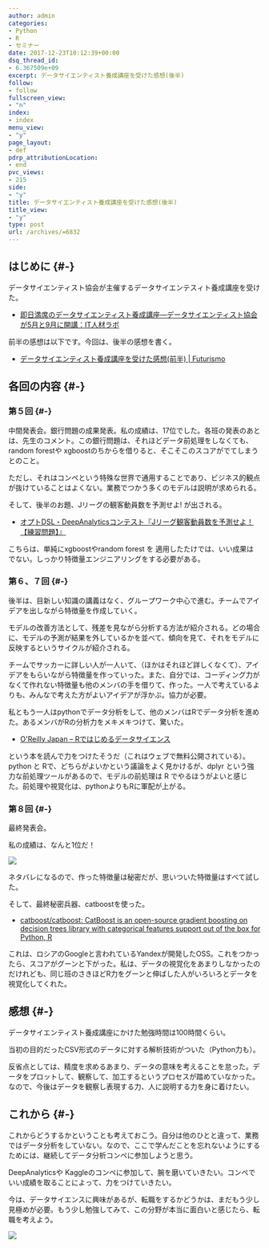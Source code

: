 ```yaml
---
author: admin
categories:
- Python
- R
- セミナー
date: 2017-12-23T10:12:39+00:00
dsq_thread_id:
- 6.367509e+09
excerpt: データサイエンティスト養成講座を受けた感想(後半)
follow:
- follow
fullscreen_view:
- "n"
index:
- index
menu_view:
- "y"
page_layout:
- def
pdrp_attributionLocation:
- end
pvc_views:
- 215
side:
- "y"
title: データサイエンティスト養成講座を受けた感想(後半)
title_view:
- "y"
type: post
url: /archives/=6832
---
```


## はじめに {#-}

データサイエンティスト協会が主催するデータサイエンテスィト養成講座を受けた。

  * [即日満席のデータサイエンティスト養成講座―データサイエンティスト協会が5月と9月に開講：IT人材ラボ][1]

前半の感想は以下です。今回は、後半の感想を書く。

  * [データサイエンティスト養成講座を受けた感想(前半) | Futurismo][2]

## 各回の内容 {#-}

### 第５回 {#-}

中間発表会。銀行問題の成果発表。私の成績は、17位でした。各班の発表のあとは、先生のコメント。この銀行問題は、それほどデータ前処理をしなくても、random forestや xgboostのちからを借りると、そこそこのスコアがでてしまうとのこと。

ただし、それはコンペという特殊な世界で通用することであり、ビジネス的観点が抜けていることはよくない。業務でつかう多くのモデルは説明が求められる。

そして、後半のお題、Jリーグの観客動員数を予測せよ! が出される。

  * [オプトDSL・DeepAnalyticsコンテスト『Jリーグ観客動員数を予測せよ！【練習問題】』][3]

こちらは、単純にxgboostやrandom forest を 適用したたけでは、いい成果はでない。しっかり特徴量エンジニアリングをする必要がある。

### 第６、７回 {#-}

後半は、目新しい知識の講義はなく、グループワーク中心で進む。チームでアイデアを出しながら特徴量を作成していく。

モデルの改善方法として、残差を見ながら分析する方法が紹介される。どの場合に、モデルの予測が結果を外しているかを並べて、傾向を見て、それをモデルに反映するというサイクルが紹介される。

チームでサッカーに詳しい人が一人いて、（ほかはそれほど詳しくなくて）、アイデアをもらいながら特徴量を作っていった。また、自分では、コーディング力がなくて作れない特徴量も他のメンバの手を借りて、作った。一人で考えているよりも、みんなで考えた方がよいアイデアが浮かぶ。協力が必要。

私ともう一人はpythonでデータ分析をして、他のメンバはRでデータ分析を進めた。あるメンバがRの分析力をメキメキつけて、驚いた。

  * [O'Reilly Japan &#8211; Rではじめるデータサイエンス][4]

という本を読んで力をつけたそうだ（これはウェブで無料公開されている）。python と Rで、どちらがよいかという議論をよく見かけるが、dplyr という強力な前処理ツールがあるので、モデルの前処理は R でやるほうがよいと感じた。前処理や視覚化は、pythonよりもRに軍配が上がる。

### 第８回 {#-}

最終発表会。

私の成績は、なんと1位だ！

![][5]

ネタバレになるので、作った特徴量は秘密だが、思いついた特徴量はすべて試した。

そして、最終秘密兵器、catboostを使った。

  * [catboost/catboost: CatBoost is an open-source gradient boosting on decision trees library with categorical features support out of the box for Python, R][6]

これは、ロシアのGoogleと言われているYandexが開発したOSS。これをつかったら、スコアがグーンと下がった。私は、データの視覚化をあまりしなかったのだけれども、同じ班のさきほどR力をグーンと伸ばした人がいろいろとデータを視覚化してくれた。

## 感想 {#-}

データサイエンティスト養成講座にかけた勉強時間は100時間くらい。

当初の目的だったCSV形式のデータに対する解析技術がついた（Python力も）。

反省点としては、精度を求めるあまり、データの意味を考えることを怠った。データをプロットして、観察して、加工するというプロセスが踏めていなかった。なので、今後はデータを観察し表現する力、人に説明する力を身に着けたい。

## これから {#-}

これからどうするかということも考えておこう。自分は他のひとと違って、業務ではデータ分析をしていない。なので、ここで学んだことを忘れないようにするためには、継続してデータ分析コンペに参加しようと思う。

DeepAnalyticsや Kaggleのコンペに参加して、腕を磨いていきたい。コンペでいい成績を取ることによって、力をつけていきたい。

今は、データサイエンスに興味があるが、転職をするかどうかは、まだもう少し見極めが必要。もう少し勉強してみて、この分野が本当に面白いと感じたら、転職を考えよう。

![][7]

 [1]: https://itjinzai-lab.jp/article/detail/493
 [2]: https://futurismo.biz/archives/6820
 [3]: https://deepanalytics.jp/compe/27
 [4]: https://www.oreilly.co.jp/books/9784873118147/
 [5]: https://lh3.googleusercontent.com/089Sip9JIT22SpAH65t49QLWvksWeXYwTpQkYeTF5UgmsYZQZeUCJz46nUzPEDkvsCkmWPjALzerCNzBcu-8slkx__Ry03ePQduX3S483zOvnabhfWs6je6W6y4qTkFnWx78AR-7syWTZEekXkSe75z1N_0305BSd_SkZiFuTxoJRRjTYLkYLQ81gb1BFYYkpBo_-y0FXrf32_Jp5jHw84MNB9GaDkLTH09WqbZziK64jGu0uGPqJbgH1L3yVWcLPStpvZmN436gyu-DU4NgzMJ9zUjzSeZB14rNQ-IZjOyvhnZ0KgZb-LH4nKy9QlmQ9p5eHrjDuKfNZj4A9MmCYw8-OY8GfMDP2ehxPE8udBRzjTP4RyhtbhOTdzXgOSQFe7efuU22SXGtkuY2DTtR42jTlT3_y2gp9ujTS_wA2qVcDM0__oYGtvi-6_qrzimU4sEtDKjfOmq0dSGo3Qm3WIrZajHW3b7gyQvFJ_5c4qFqQ4hxY8byFPF1RV7KYQYCgBVwxyvm-T1Q7yb9rmYENQGIbT-BlB7XthI7mXgFhQF42_uCGaiehX4bDZ5xUko1u8aaiwmBiiJQim8r3NVWQFgQfkZ90EqAy8IxiF8=w696-h223-no
 [6]: https://github.com/catboost/catboost
 [7]: https://lh3.googleusercontent.com/IZfBK4X2vKwClOuqoXhLu3_L26E75zRh3z89zNi98u4zrLoygo8msnbBbo8l8bMM8luabuZ1JyZhuIWiI6XpKrA2UdxrTDF6ED87d_AQ7CDONMHdTOOxD3LIHDddnPTFzM9Mkh3fOUMNu8Uhd46ycB2xibeBnWfbvqwo5bGPhTUZuijaHHNQXDOsCrsvUbB4f0MRWOCXhWogQGgcA01mb_Kg6h8Opbq1IY6uJPbi17iy4-tU2qolStfi6ktQ2Y58IWse4r5wUWQ13XjqbM8oZbBCxouG0CPZ9tO2WfnQJCc5x1DBMPEEgqxsbpADy9ezF4TS8T-rafaAZL9lLXB0PUQp1nUrBFMOGb39qggJLUGfxKT4VcYeLfPtsS2FK89IYWv1qJPfgXiwI6uyACBDLjOru9i1O3uPIy5Mo_-xnbWJYc7c-tNaDtPm2jpBCUeJNK76LX3tpUh3SUnR6PZ-Qa0YGQutYhbbVValtb-08YZDQIt-FYyWdFABLt5ijEBgak8zt5baTWlS1qKmwd9aH7gKZpNXbLkFzFOq0eGD0y5GINuWkQBVKHU11GfRxoLSAV0caBeJ1iEeLyNS5v-0i7aCnDHwTMNJuzGUSbI=w605-h806-no